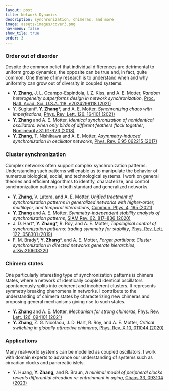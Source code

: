 ```yaml
---
layout: post
title: Network Dynamics
description: synchronization, chimeras, and more
image: assets/images/cover3.png
nav-menu: false
show_tile: true
order: 3
---
```


### Order out of disorder
Despite the common belief that individual differences are detrimental to uniform group dynamics, the opposite can be true and, in fact, quite common. One theme of my research is to understand when and why uniformity can grow out of diversity in coupled systems.

* __Y. Zhang__, J. L. Ocampo-Espindola, I. Z. Kiss, and A. E. Motter, *Random heterogeneity outperforms design in network synchronization*, [Proc. Natl. Acad. Sci. U.S.A. 118, e2024299118 (2021)](https://doi.org/10.1073/pnas.2024299118)
* Y. Sugitani\*, __Y. Zhang__\*, and A. E. Motter, *Synchronizing chaos with imperfections*, [Phys. Rev. Lett. 126, 164101 (2021)](https://doi.org/10.1103/PhysRevLett.126.164101)
* __Y. Zhang__ and A. E. Motter, *Identical synchronization of nonidentical oscillators: when only birds of different feathers flock together*, [Nonlinearity 31 R1-R23 (2018)](https://doi.org/10.1088/1361-6544/aa8fe7)
* __Y. Zhang__, T. Nishikawa and A. E. Motter, *Asymmetry-induced synchronization in oscillator networks*, [Phys. Rev. E 95 062215 (2017)](http://dx.doi.org/10.1103/PhysRevE.95.062215)

### Cluster synchronization
Complex networks often support complex synchronization patterns. Understanding such patterns will enable us to manipulate the behavior of numerous biological, social, and technological systems. I work on general theories and efficient algorithms to identify, characterize, and control synchronization patterns in both standard and generalized networks.

* __Y. Zhang__, V. Latora, and A. E. Motter, *Unified treatment of synchronization patterns in generalized networks with higher-order, multilayer, and temporal interactions*, [Commun. Phys. 4, 195 (2021)](https://doi.org/10.1038/s42005-021-00695-0)
* __Y. Zhang__ and A. E. Motter, *Symmetry-independent stability analysis of synchronization patterns*, [SIAM Rev. 62, 817–836 (2020)](https://doi.org/10.1137/19M127358X)
* J. D. Hart\*, __Y. Zhang__\*, R. Roy, and A. E. Motter, *Topological control of synchronization patterns: trading symmetry for stability*, [Phys. Rev. Lett. 122, 058301 (2019)](https://doi.org/10.1103/PhysRevLett.122.058301)
* F. M. Brady\*, __Y. Zhang__\*, and A. E. Motter, *Forget partitions: Cluster synchronization in directed networks generate hierarchies*, [arXiv:2106.13220](https://arxiv.org/abs/2106.13220)

### Chimera states
One particularly interesting type of synchronization patterns is chimera states, where a network of identically coupled identical oscillators spontaneously splits into coherent and incoherent clusters. It represents symmetry breaking phenomena in networks. I contribute to the understanding of chimera states by characterizing new chimeras and proposing general mechanisms giving rise to such states.

* __Y. Zhang__ and A. E. Motter, *Mechanism for strong chimeras*, [Phys. Rev. Lett. 126, 094101 (2021)](https://doi.org/10.1103/PhysRevLett.126.094101)
* __Y. Zhang__, Z. G. Nicolaou, J. D. Hart, R. Roy, and A. E. Motter, *Critical switching in globally attractive chimeras*, [Phys. Rev. X 10, 011044 (2020)](https://doi.org/10.1103/PhysRevX.10.011044)

### Applications
Many real-world systems can be modelled as coupled oscillators. I work with domain experts to advance our understanding of systems such as circadian clocks and pancreatic islets.

* Y. Huang, __Y. Zhang__, and R. Braun, *A minimal model of peripheral clocks reveals differential circadian re-entrainment in aging*, [Chaos 33, 093104 (2023)](https://doi.org/10.1063/5.0157524)

